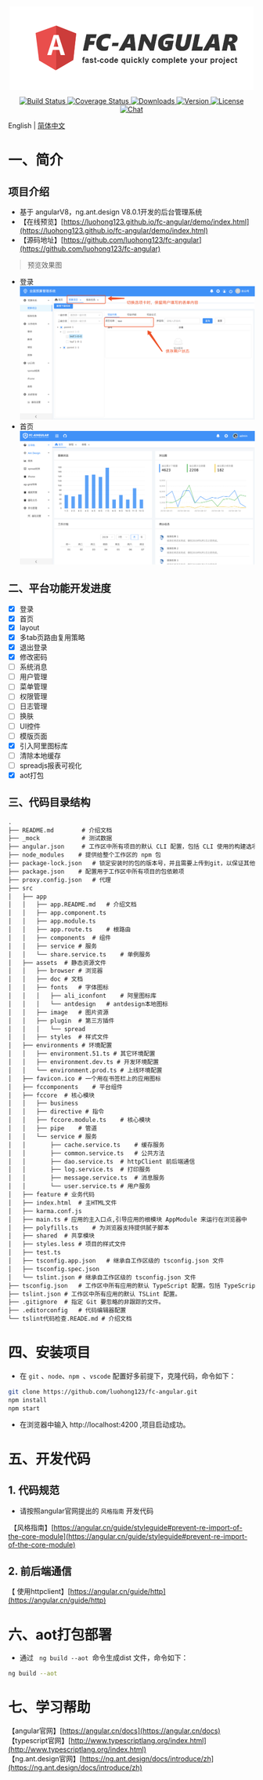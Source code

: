 <img src="./media/logo.png" style="margin: 0 auto;display: block;">

<p align="center">
    <a href="https://travis-ci.org/fc-angular/fc-angular">
        <img src="https://travis-ci.org/fc-angular/fc-angular.svg?branch=master" alt="Build Status">
    </a>
     <a href="https://coveralls.io/github/fc-angular/fc-angular?branch=master">
        <img src="https://coveralls.io/repos/github/fc-angular/fc-angular/badge.svg?branch=master" alt="Coverage Status"/>
    </a>
    <a href="https://npmcharts.com/compare/fc-angular?minimal=true">
        <img src="https://img.shields.io/npm/dm/fc-angular.svg" alt="Downloads">
    </a>
    <a href="https://www.npmjs.com/package/fc-angular">
        <img src="https://img.shields.io/npm/v/fc-angular.svg" alt="Version">
    </a>
    <a href="https://www.npmjs.com/package/fc-angular">
        <img src="https://img.shields.io/npm/l/fc-angular.svg" alt="License">
    </a>
    <a href="https://gitter.im/fc-angular/community">
        <img src="https://img.shields.io/gitter/room/fc-angular/community.svg" alt="Chat">
    </a>
</p>

English | [简体中文](https://github.com/luohong123/fc-angular/blob/master/README.md) 
# 一、简介
## 项目介绍

- 基于 angularV8，ng.ant.design V8.0.1开发的后台管理系统
- 【在线预览】[https://luohong123.github.io/fc-angular/demo/index.html](https://luohong123.github.io/fc-angular/demo/index.html)
- 【源码地址】[https://github.com/luohong123/fc-angular](https://github.com/luohong123/fc-angular)

> 预览效果图
- 登录
![选项卡切换](./media/2.png)
- 首页
![首页](./media/1.png)



## 二、平台功能开发进度

- [x] 登录
- [x] 首页
- [x] layout
- [x] 多tab页路由复用策略
- [x] 退出登录
- [x] 修改密码
- [ ] 系统消息
- [ ] 用户管理
- [ ] 菜单管理
- [ ] 权限管理
- [ ] 日志管理
- [ ] 换肤
- [ ] UI控件
- [ ] 模版页面
- [x] 引入阿里图标库
- [ ] 清除本地缓存
- [ ] spreadjs报表可视化
- [x] aot打包

## 三、代码目录结构

```markdown
.
├── README.md        # 介绍文档											
├── _mock	         # 测试数据													
├── angular.json	 # 工作区中所有项目的默认 CLI 配置，包括 CLI 使用的构建选项、运行选项、测试工具选项（比如 TSLint、Karma、Protractor）等
├── node_modules    # 提供给整个工作区的 npm 包
├── package-lock.json   # 锁定安装时的包的版本号，并且需要上传到git，以保证其他人在npm install时大家的依赖能保证一致。
├── package.json    # 配置用于工作区中所有项目的包依赖项
├── proxy.config.json   # 代理
├── src
│   ├── app
│   │   ├── app.README.md   # 介绍文档
│   │   ├── app.component.ts							
│   │   ├── app.module.ts									
│   │   ├── app.route.ts    # 根路由
│   │   ├── components  # 组件
│   │   ├── service # 服务
│   │   └── share.service.ts    # 单例服务
│   ├── assets  # 静态资源文件
│   │   ├── browser # 浏览器
│   │   ├── doc # 文档
│   │   ├── fonts   # 字体图标
│   │   │   ├── ali_iconfont    # 阿里图标库
│   │   │   └── antdesign   # antdesign本地图标
│   │   ├── image   # 图片资源
│   │   ├── plugin  # 第三方插件
│   │   │   └── spread
│   │   ├── styles  # 样式文件
│   ├── environments # 环境配置
│   │   ├── environment.51.ts # 其它环境配置
│   │   ├── environment.dev.ts # 开发环境配置
│   │   └── environment.prod.ts # 上线环境配置
│   ├── favicon.ico # 一个用在书签栏上的应用图标
│   ├── fccomponents    # 平台组件
│   ├── fccore  # 核心模块
│   │   ├── business  
│   │   ├── directive # 指令
│   │   ├── fccore.module.ts    # 核心模块
│   │   ├── pipe    # 管道
│   │   └── service # 服务
│   │       ├── cache.service.ts    # 缓存服务
│   │       ├── common.service.ts   # 公共方法
│   │       ├── dao.service.ts  # httpClient 前后端通信
│   │       ├── log.service.ts  # 打印服务
│   │       ├── message.service.ts  # 消息服务
│   │       └── user.service.ts # 用户服务
│   ├── feature # 业务代码
│   ├── index.html  # 主HTML文件
│   ├── karma.conf.js
│   ├── main.ts # 应用的主入口点,引导应用的根模块 AppModule 来运行在浏览器中
│   ├── polyfills.ts    # 为浏览器支持提供腻子脚本
│   ├── shared  # 共享模块
│   ├── styles.less # 项目的样式文件
│   ├── test.ts
│   ├── tsconfig.app.json   # 继承自工作区级的 tsconfig.json 文件
│   ├── tsconfig.spec.json
│   └── tslint.json # 继承自工作区级的 tsconfig.json 文件
├── tsconfig.json   # 工作区中所有应用的默认 TypeScript 配置。包括 TypeScript 选项和 Angular 模板编译器选项。
├── tslint.json # 工作区中所有应用的默认 TSLint 配置。
├── .gitignore  # 指定 Git 要忽略的非跟踪的文件。
├── .editorconfig   # 代码编辑器配置
└── tslint代码检查.READE.md # 介绍文档
```


# 四、安装项目

- 在 `git` 、`node`、`npm `、`vscode` 配置好多前提下，克隆代码，命令如下：

```bash
git clone https://github.com/luohong123/fc-angular.git
npm install
npm start
```
- 在浏览器中输入 http://localhost:4200 ,项目启动成功。

# 五、开发代码
<a name="98245d55"></a>
## 1. 代码规范

- 请按照angular官网提出的 `风格指南` 开发代码

 【风格指南】[https://angular.cn/guide/styleguide#prevent-re-import-of-the-core-module](https://angular.cn/guide/styleguide#prevent-re-import-of-the-core-module)

## 2. 前后端通信
【 使用httpclient】[https://angular.cn/guide/http](https://angular.cn/guide/http)

# 六、aot打包部署

- 通过   `ng build --aot`  命令生成dist 文件，命令如下：

```bash
ng build --aot
```

# 七、学习帮助
【angular官网】[https://angular.cn/docs](https://angular.cn/docs)<br/>
【typescript官网】[http://www.typescriptlang.org/index.html](http://www.typescriptlang.org/index.html)<br/>
【ng.ant.design官网】[https://ng.ant.design/docs/introduce/zh](https://ng.ant.design/docs/introduce/zh)

